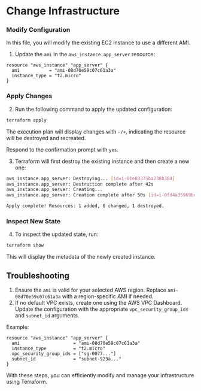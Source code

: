# Change Infrastructure
### Modify Configuration
In this file, you will modify the existing EC2 instance to use a different AMI.

1. Update the `ami` in the `aws_instance.app_server` resource:
```hcl
resource "aws_instance" "app_server" {
  ami           = "ami-08d70e59c07c61a3a"
  instance_type = "t2.micro"
}
```

### Apply Changes
2. Run the following command to apply the updated configuration:
```bash
terraform apply
```
The execution plan will display changes with `-/+`, indicating the resource will be destroyed and recreated.

Respond to the confirmation prompt with `yes`.

3. Terraform will first destroy the existing instance and then create a new one:
```bash
aws_instance.app_server: Destroying... [id=i-01e03375ba238b384]
aws_instance.app_server: Destruction complete after 42s
aws_instance.app_server: Creating...
aws_instance.app_server: Creation complete after 50s [id=i-0fd4a35969bd21710]

Apply complete! Resources: 1 added, 0 changed, 1 destroyed.
```

### Inspect New State
4. To inspect the updated state, run:
```bash
terraform show
```
This will display the metadata of the newly created instance.

## Troubleshooting
1. Ensure the `ami` is valid for your selected AWS region. Replace `ami-08d70e59c07c61a3a` with a region-specific AMI if needed.
2. If no default VPC exists, create one using the AWS VPC Dashboard. Update the configuration with the appropriate `vpc_security_group_ids` and `subnet_id` arguments.

Example:
```hcl
resource "aws_instance" "app_server" {
  ami                    = "ami-08d70e59c07c61a3a"
  instance_type          = "t2.micro"
  vpc_security_group_ids = ["sg-0077..."]
  subnet_id              = "subnet-923a..."
}
```

With these steps, you can efficiently modify and manage your infrastructure using Terraform.
